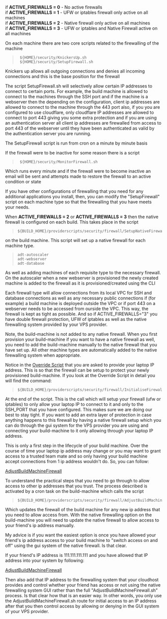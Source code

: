 if **ACTIVE_FIREWALLS = 0** - No active firewalls  
if **ACTIVE_FIREWALLS = 1** - UFW or iptables firewall only active on all machines   
if **ACTIVE_FIREWALLS = 2** - Native firewall only active on all machines  
if **ACTIVE_FIREWALLS = 3** - UFW or iptables and Native Firewall active on all machines  

On each machine there are two core scripts related to the firewalling of the machine

>      ${HOME}/security/KnickersUp.sh
>      ${HOME}/security/SetupFirewall.sh

Knickers up allows all outgoing connections and denies all incoming connections and this is the base position for the firewall

The script SetupFirewall.sh will selectively allow certain IP addresses to connect to certain ports. For example, the build machine is allowed to connect to the machines through the SSH port and if the machine is a webserver then the depending on the configuration, client ip addresses are allowed to connect to the machine through the 443 port also, if you you are configured to use cloudflare, only cloudflare IP addresses are allowed to connect to port 443 giving you some extra protection and if you are using an authentication server all client ip addresses are firewalled from access to port 443 of the webserver until they have been authenticated as valid by the authentication server you are running. 

The SetupFirewall script is run from cron on a minute by minute basis

If the firewall were to be inactive for some reason there is a script

>      ${HOME}/security/MonitorFirewall.sh

Which runs every minute and if the firewall were to become inactive an email will be sent and attempts made to restore the firewall to an active condition or state

If you have other configurations of firewalling that you need for any additional applications you install, then, you can modify the "SetupFirewall" script on each machine type so that the firewalling that you have meets your needs. 

When **ACTIVE_FIREWALLS = 2** or **ACTIVE_FIREWALLS = 3** then the native firewall is configured on each build. This takes place in the script

>     ${BUILD_HOME}/providerscripts/security/firewall/SetupNativeFirewall.sh

on the build machine. This script will set up a native firewall for each machine type. 

>     adt-autoscaler
>     adt-webserver
>     adt-database

As well as adding machines of each requisite type to the necessary firewall. On the autoscaler when a new webserver is provisioned the newly created machine is added to the firewall as it is provisioned/created using the CLI

Each firewall type will allow connections from its local VPC for SSH and database connections as well as any necessary public connections if (for example) a build machine is deployed outside the VPC or if port 443 on a webserver needs to be accessed from ourside the VPC. This way, the firewall is kept as tight as possible. And so if ACTIVE_FIREWALLS="3" you have double firewall protection, UFW of iptables as well as the native firewalling system provided by your VPS provider. 

Note, the build-machine is not added to any native firewall. When you  first provision your build-machine if you want to have a native firewall as well, you need to add the build-machine manually to the native firewall that you have set up. All other machine types are automatically added to the native firewalling system when appropriate. 

Notice in the [Override Script](https://github.com/wintersys-projects/adt-build-machine-scripts/blob/main/templatedconfigurations/templateoverrides/OverrideScript.sh) that you are asked to provide your laptop IP address.
This is so that the firewall can be setup to protect your newly provisioned build-machine.
If you look at the Override Script in detail you will find the command:

>     ${BUILD_HOME}/providerscripts/security/firewall/InitialiseFirewall.sh 

At the end of the script. This is the call which will setup your firewall (ufw or iptables) to only allow your laptop IP to connect to it and only to the SSH_PORT that you have configured.
This makes sure we are doing our best to stay tight. 
If you want to add an extra layer of protection in case anything happens to this firewall by having a native firewall setup which you can do through the gui system for the VPS provider you are using and connecting your build-machine to it only allowing through your laptop IP address.

This is only a first step in the lifecycle of your build machine. Over the course of time your laptop ip address may change or you may want to grant access to a trusted team mate and so only having your build machine accept connections from 1 ip address wouldn't do. So, you can follow:

[AdjustBuildMachineFirewall](../Deployment/AdjustBuildMachineAccess.md)

To understand the practical steps that you need to go through to allow access to other ip addresses that you trust. The process described is activated by a cron task on the build-machine which calls the script

>     ${BUILD_HOME}/providerscripts/security/firewall/AdjustBuildMachineFirewall.sh

Which updates the firewall of the build machine for any new ip address that you need to allow access from. With the native firewalling option on the build-machine you will need to update the native firewall to allow access to your friend's ip address manually. 

My advice is if you want the easiest option is once you have allowed your friend's ip address access to your build machine to "switch access on and off" using the gui system of the native firewall. Is that clear. 

If your friend's IP address is 111.111.111.111 and you have allowed that IP address into your system by following:

[AdjustBuildMachineFirewall](../Deployment/AdjustBuildMachineAccess.md)

Then also add that IP address to the firewalling system that your cloudhost provides and control whether your friend has access or not using the native firewalling system GUI rather than the full "AdjustBuildMachineFirewall.sh" process. Is that clear how that is an easier way. In other words, you  only use the AdjustBuildMachineFirewall.sh route for initial access to an IP address after that you then control access by allowing or denying in the GUI system of your VPS provider.
